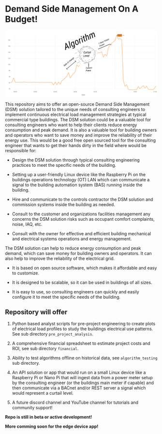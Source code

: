# Demand Side Management On A Budget!

![Alt text](/algorithm_testing/plots/algorithm_snip.png)


This repository aims to offer an open-source Demand Side Management (DSM) solution tailored to the unique needs of consulting engineers to implement continuous electrical load management strategies at typical commercial type buildings. The DSM solution could be a valuable tool for consulting engineers who want to help their clients reduce energy consumption and peak demand. It is also a valuable tool for building owners and operators who want to save money and improve the reliability of their energy use. This would be a good free open sourced tool for the consulting engineer that wants to get their hands dirty in the field where would be responsible for:

* Design the DSM solution through typical consulting engineering practices to meet the specific needs of the building.

* Setting up a user-friendly Linux device like the Raspberry Pi on the buildings operations technology (OT) LAN which can communicate a signal to the building automation system (BAS) running inside the building.

* Hire and communicate to the controls contractor the DSM solution and commission systems inside the building as needed.

* Consult to the customer and organizations facilities management any concerns the DSM solution risks such as occupant comfort complaints, noise, IAQ, etc.

* Consult with the owner for effective and efficient building mechanical and electrical systems operations and energy management.

The DSM solution can help to reduce energy consumption and peak demand, which can save money for building owners and operators. It can also help to improve the reliability of the electrical grid.

* It is based on open source software, which makes it affordable and easy to customize.

* It is designed to be scalable, so it can be used in buildings of all sizes.

* It is easy to use, so consulting engineers can quickly and easily configure it to meet the specific needs of the building.

## Repository will offer 

1. Python based analyst scripts for pre-project engineering to create plots of electrical load profiles to study the buildings electrical use patterns. See sub directory `pre_project_analysis`.

2. A comprehensive financial spreadsheet to estimate project costs and ROI, see sub directory `financial`.

3. Ability to test algorithms offline on historical data, see `algorithm_testing` sub directory.

4. An API solution or app that would run on a small Linux device like a Raspberry Pi or Nano Pi that will ingest data from a power meter setup by the consulting engineer (or the buildings main meter if capable) and then communicate via a BACnet and/or REST server a signal which would represent a curtail level.

5. A future discord channel and YouTube channel for tutorials and community support!

**Repo is still in beta or active development!**

**More comming soon for the edge device app!**


